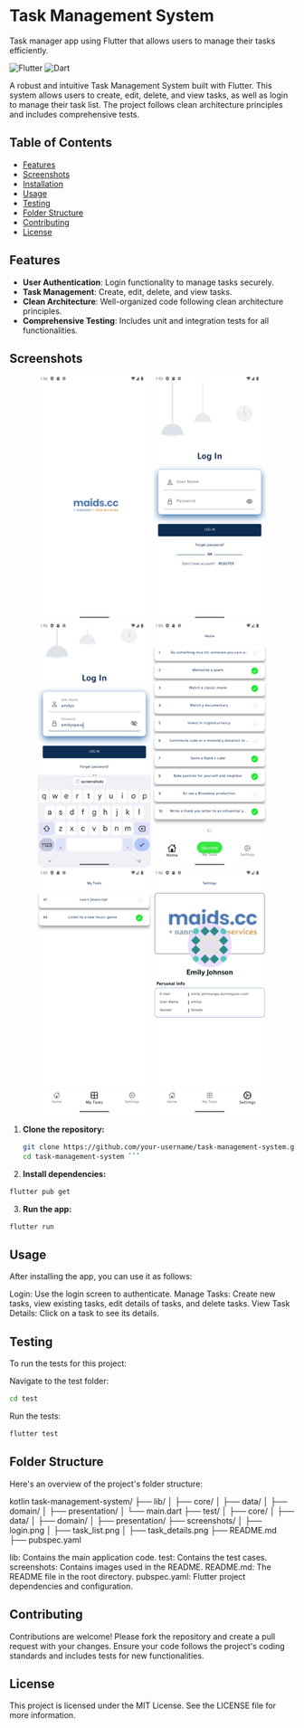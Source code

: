 # Task Management System

Task manager app using Flutter that allows users to manage their tasks efficiently.


![Flutter](https://img.shields.io/badge/Flutter-02569B?style=for-the-badge&logo=flutter&logoColor=white)
![Dart](https://img.shields.io/badge/Dart-0175C2?style=for-the-badge&logo=dart&logoColor=white)

A robust and intuitive Task Management System built with Flutter. This system allows users to create, edit, delete, and view tasks, as well as login to manage their task list. The project follows clean architecture principles and includes comprehensive tests.

## Table of Contents
- [Features](#features)
- [Screenshots](#screenshots)
- [Installation](#installation)
- [Usage](#usage)
- [Testing](#testing)
- [Folder Structure](#folder-structure)
- [Contributing](#contributing)
- [License](#license)

## Features
- **User Authentication**: Login functionality to manage tasks securely.
- **Task Management**: Create, edit, delete, and view tasks.
- **Clean Architecture**: Well-organized code following clean architecture principles.
- **Comprehensive Testing**: Includes unit and integration tests for all functionalities.

## Screenshots
<p align="center">
  <img src="screenshots/splash.png" alt="Login Screen" width="200">
  <img src="screenshots/login1.png" alt="Login Screen" width="200">
  <img src="screenshots/login2.png" alt="Login Screen" width="200">
  <img src="screenshots/all_tasks.png" alt="Task List Screen" width="200">
  <img src="screenshots/my_tasks.png" alt="Task Details Screen" width="200">
  <img src="screenshots/profile.png" alt="Task Details Screen" width="200">
</p>

1. **Clone the repository:**
   ```sh
   git clone https://github.com/your-username/task-management-system.git
   cd task-management-system ```


2. **Install dependencies:**
```sh
flutter pub get
```


3. **Run the app:**
```sh
flutter run
```

## Usage
After installing the app, you can use it as follows:

Login: Use the login screen to authenticate.
Manage Tasks: Create new tasks, view existing tasks, edit details of tasks, and delete tasks.
View Task Details: Click on a task to see its details.


## Testing

To run the tests for this project:

Navigate to the test folder:
```sh
cd test
```

Run the tests:
```sh
flutter test
```

## Folder Structure
Here's an overview of the project's folder structure:

kotlin
task-management-system/
├── lib/
│   ├── core/
│   ├── data/
│   ├── domain/
│   ├── presentation/
│   └── main.dart
├── test/
│   ├── core/
│   ├── data/
│   ├── domain/
│   ├── presentation/
├── screenshots/
│   ├── login.png
│   ├── task_list.png
│   ├── task_details.png
├── README.md
├── pubspec.yaml

lib: Contains the main application code.
test: Contains the test cases.
screenshots: Contains images used in the README.
README.md: The README file in the root directory.
pubspec.yaml: Flutter project dependencies and configuration.

 ## Contributing
Contributions are welcome! Please fork the repository and create a pull request with your changes. Ensure your code follows the project's coding standards and includes tests for new functionalities.

## License
This project is licensed under the MIT License. See the LICENSE file for more information.
